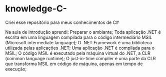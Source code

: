 # knowledge-C-
Criei esse repositório para meus conhecimentos de C#

Na aula de introdução aprendi:
Preparar o ambiante;
Toda aplicação .NET é escrita em uma linguagem compilada para o código intermediário MSIL (Microsoft intermediate language);
O .NET Framework é uma biblioteca utilizada pelas aplicações .NET;
Uma aplicação .NET é compilada para o MSIL;
O código MSIL é executado pela máquina virtual do .NET, a CLR (common language runtime);
O just-in-time compiler é uma parte da CLR que transforma MSIL em código de máquina, apenas em tempo de execução;
